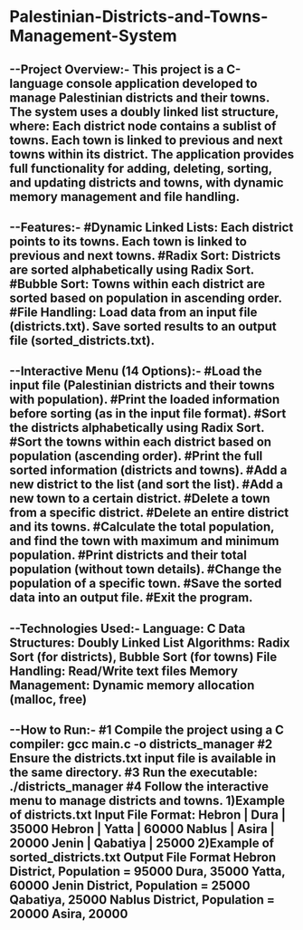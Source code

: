 # Palestinian-Districts-and-Towns-Management-System

--Project Overview:-
This project is a C-language console application developed to manage Palestinian districts and their towns.
The system uses a doubly linked list structure, where:
Each district node contains a sublist of towns.
Each town is linked to previous and next towns within its district.
The application provides full functionality for adding, deleting, sorting, and updating districts and towns, with dynamic memory management and file handling.
----------------------------------------------------------------------------------------------------

--Features:-
#Dynamic Linked Lists:
Each district points to its towns.
Each town is linked to previous and next towns.
#Radix Sort:
Districts are sorted alphabetically using Radix Sort.
#Bubble Sort:
Towns within each district are sorted based on population in ascending order.
#File Handling:
Load data from an input file (districts.txt).
Save sorted results to an output file (sorted_districts.txt).
-------------------------------------------------------------------------------------------------------

--Interactive Menu (14 Options):-
#Load the input file (Palestinian districts and their towns with population).
#Print the loaded information before sorting (as in the input file format).
#Sort the districts alphabetically using Radix Sort.
#Sort the towns within each district based on population (ascending order).
#Print the full sorted information (districts and towns).
#Add a new district to the list (and sort the list).
#Add a new town to a certain district.
#Delete a town from a specific district.
#Delete an entire district and its towns.
#Calculate the total population, and find the town with maximum and minimum population.
#Print districts and their total population (without town details).
#Change the population of a specific town.
#Save the sorted data into an output file.
#Exit the program.
-------------------------------------------------------------------------------------------------------

--Technologies Used:-
Language: C
Data Structures: Doubly Linked List
Algorithms: Radix Sort (for districts), Bubble Sort (for towns)
File Handling: Read/Write text files
Memory Management: Dynamic memory allocation (malloc, free)
--------------------------------------------------------------------------------------------------------

--How to Run:-
#1 Compile the project using a C compiler:
 gcc main.c -o districts_manager
#2 Ensure the districts.txt input file is available in the same directory.
#3 Run the executable:
 ./districts_manager
#4 Follow the interactive menu to manage districts and towns.
1)Example of districts.txt Input File Format:
  Hebron | Dura | 35000
  Hebron | Yatta | 60000
  Nablus | Asira | 20000
  Jenin | Qabatiya | 25000
2)Example of sorted_districts.txt Output File Format
  Hebron District, Population = 95000
  Dura, 35000
  Yatta, 60000
  Jenin District, Population = 25000
  Qabatiya, 25000
  Nablus District, Population = 20000
  Asira, 20000
--------------------------------------------------------------------------------------------------------
